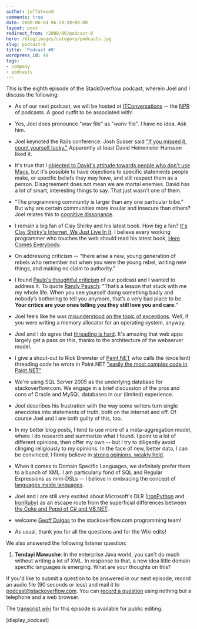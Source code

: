 ```yaml
---
author: jeffatwood
comments: true
date: 2008-06-04 06:59:28+00:00
layout: post
redirect_from: /2008/06/podcast-8
hero: /blog/images/category/podcasts.jpg
slug: podcast-8
title: 'Podcast #8'
wordpress_id: 49
tags:
- company
- podcasts
---
```



This is the eighth episode of the StackOverflow podcast, wherein Joel and I discuss the following:







  * As of our next podcast, we will be hosted at [ITConversations](http://itc.conversationsnetwork.org/index.html) -- the [NPR](http://www.npr.org/) of podcasts. A good outfit to be associated with!

  * Yes, Joel does pronounce "wav file" as "_wohv_ file". I have no idea. Ask him.

  * Joel keynoted the Rails conference. Josh Susser said ["If you missed it, count yourself lucky."](http://blog.hasmanythrough.com/2008/5/31/quick-railsconf-update) Apparently at least David Heinemeier Hansson liked it.

  * It's true that I [objected to David's attitude towards people who don't use Macs](http://www.codinghorror.com/blog/archives/001065.html), but it's possible to have objections to specific statements people make, or specific beliefs they may have, and still respect them as a person. Disagreement does not mean we are mortal enemies. David has a lot of smart, interesting things to say. That just wasn't one of them.

  * "The programming community is larger than any one particular tribe." But why are certain communities more insular and insecure than others? Joel relates this to [cognitive dissonance](http://en.wikipedia.org/wiki/Cognitive_dissonance).

  * I remain a big fan of Clay Shirky and his latest book. How big a fan? [It's Clay Shirky's Internet, We Just Live In It](http://www.codinghorror.com/blog/archives/001122.html). I believe every working programmer who touches the web should read his latest book, [Here Comes Everybody](http://www.amazon.com/exec/obidos/ASIN/1594201536/codinghorror-20).

  * On addressing criticism -- "there arise a new, young generation of rebels who remember not when you were the young rebel, writing new things, and making no claim to authority."

  * I found [Paulo's thoughtful criticism](http://barracadopaulo.blogspot.com/) of our podcast and I wanted to address it. To quote [Randy Pausch](http://www.youtube.com/watch?v=ji5_MqicxSo): "That’s a lesson that stuck with me my whole life. When you see yourself doing something badly and nobody’s bothering to tell you anymore, that’s a very bad place to be. **Your critics are your ones telling you they still love you and care.**" 

  * Joel feels like he was [misunderstood on the topic of exceptions](http://www.joelonsoftware.com/items/2003/10/13.html). Well, if you were writing a memory allocator for an operating system, anyway.

  * Joel and I do agree that [threading is hard](http://blogs.msdn.com/jmstall/archive/2008/01/30/why-threading-is-hard.aspx). It's amazing that web apps largely get a pass on this, thanks to the architecture of the webserver model.

  * I give a shout-out to Rick Brewster of [Paint.NET](http://www.getpaint.net/) who calls the (excellent) threading code he wrote in Paint.NET ["easily the most complex code in Paint.NET"](http://www.codinghorror.com/blog/archives/000169.html)

  * We're using SQL Server 2005 as the underlying database for stackoverflow.com. We engage in a brief discussion of the pros and cons of Oracle and MySQL databases in our (limited) experience.

  * Joel describes his frustration with the way some writers turn single anecdotes into statements of truth, both on the internet and off. Of course Joel and I are both guilty of this, too.

  * In my better blog posts, I tend to use more of a meta-aggregation model, where I do research and summarize what I found. I point to a lot of different opinions, then offer my own -- but I try to diligently avoid clinging religiously to my opinions. In the face of new, better data, I can be convinced. I firmly believe in [strong opinions, weakly held](http://www.codinghorror.com/blog/archives/001124.html).

  * When it comes to Domain Specific Languages, we definitely prefer them to a bunch of XML. I am particularly fond of SQL and Regular Expressions as mini-DSLs -- I believe in embracing the concept of [languages inside languages](http://www.codinghorror.com/blog/archives/000989.html).

  * Joel and I are still very excited about Microsoft's DLR ([IronPython](http://www.codeplex.com/IronPython) and [IronRuby](http://www.ironruby.net/)) as an escape route from the superficial differences between [the Coke and Pepsi of C# and VB.NET](http://www.codinghorror.com/blog/archives/000519.html).

  * welcome [Geoff Dalgas](http://twitter.com/SuperDalgas) to the stackoverflow.com programming team!

  * As usual, thank you for all the questions and for the Wiki edits! 




We also answered the following listener question:







  1. **Tendayi Mawushe**: In the enterprise Java world, you can't do much without writing a lot of XML. In response to that, a new idea little domain specific languages is emerging. What are your thoughts on this?




If you'd like to submit a question to be answered in our next episode, 
record an audio file (90 seconds or less) and mail it to [podcast@stackoverflow.com](mailto:podcast@stackoverflow.com). You can [record a question](http://blog.stackoverflow.com/index.php/2008/05/recording-podcast-questions-using-your-telephone/) using nothing but a telephone and a web browser.



The [transcript wiki](http://stackoverflow.fogbugz.com/default.asp?W6080) for this episode is available for public editing.



[display_podcast]

